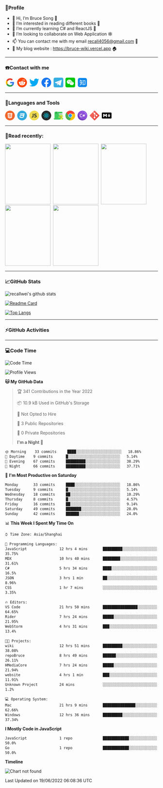 ### 🦁️Profile

- 👋 Hi, I’m Bruce Song 🦁️
- 👀 I’m interested in reading different books 📖
- 🌱 I’m currently learning C# and ReactJS 🚀
- 💞️ I’m looking to collaborate on Web Application 🕸️
- 📫 You can contact me with my email recall4056@gmail.com 📮
- 📖 My blog website : https://bruce-wiki.vercel.app 🏠

---

### ☎️Contact with me

<img height="32" width="32" src="/img/google.png"/>&nbsp;
<img height="32" width="32" src="/img/reddit.png"/>&nbsp;
<img height="32" width="32" src="/img/twitter.png"/>&nbsp;
<img height="32" width="32" src="/img/facebook.png"/>&nbsp;
<a href="https://t.me/recallwei" target="_blank" rel="noreferrer noopener"><img height="32" width="32" src="/img/telegram.png"/></a>&nbsp;
<img height="32" width="32" src="/img/wechat.png"/>&nbsp;
<img height="32" width="32" src="/img/zhihu.png"/>&nbsp;

---

### 🚀Languages and Tools

<a href="https://bruce-wiki.vercel.app/docs/front-end/html" target="_blank" rel="noreferrer noopener"><img height="32" width="32" src="/img/html.png"/></a>&nbsp;
<a href="https://bruce-wiki.vercel.app/docs/front-end/css" target="_blank" rel="noreferrer noopener"><img height="32" width="32" src="/img/css.png"/></a>&nbsp;
<a href="https://bruce-wiki.vercel.app/docs/front-end/javascript" target="_blank" rel="noreferrer noopener"><img height="32" width="32" src="/img/javascript.png"/></a>&nbsp;
<a href="https://bruce-wiki.vercel.app/docs/front-end/react" target="_blank" rel="noreferrer noopener"><img height="32" width="32" src="/img/react.png"/></a>&nbsp;
<a href="https://bruce-wiki.vercel.app/docs/front-end/react" target="_blank" rel="noreferrer noopener"><img height="32" width="32" src="/img/docusaurus.png"/></a>&nbsp;
<img height="32" width="32" src="/img/chrome.png"/>&nbsp;
<img height="32" width="32" src="/img/csharp.png"/>&nbsp;
<img height="32" width="32" src="/img/git.png"/>&nbsp;
<a href="https://bruce-wiki.vercel.app/docs/front-end/markdown" target="_blank" rel="noreferrer noopener"><img height="32" width="32" src="/img/markdown.png"/></a>&nbsp;

---

### 📖Read recently:

<img height="200" width="150" src="https://img9.doubanio.com/view/subject/s/public/s27283822.jpg"/>&nbsp;
<img height="200" width="150" src="https://img9.doubanio.com/view/subject/l/public/s33524212.jpg"/>&nbsp;
<img height="200" width="150" src="https://img9.doubanio.com/view/subject/m/public/s33460221.jpg"/>&nbsp;
<img height="200" width="150" src="https://img3.doubanio.com/view/subject/l/public/s8958650.jpg"/>&nbsp;
<img height="200" width="150" src="https://img3.doubanio.com/view/subject/l/public/s29820180.jpg"/>&nbsp;

---

### 📈GitHub Stats

![recallwei's github stats](https://github-readme-stats.vercel.app/api?username=recallwei&show_icons=true&theme=dracula&count_private=true&include_all_commits)

<!---
repository 卡片
--->

[![Readme Card](https://github-readme-stats.vercel.app/api/pin/?username=recallwei&repo=recallwei&theme=dracula)](https://github.com/recallwei/daily)

<!---
repository 常用语言 layout=compact（紧凑布局）
--->

[![Top Langs](https://github-readme-stats.vercel.app/api/top-langs/?username=recallwei&layout=compact&theme=dracula)](https://github.com/recallwei/daily)

---

### ⚡️GitHub Activities

<!--START_SECTION:activity-->

<!--END_SECTION:activity-->

---

### 💻Code Time

<!--START_SECTION:waka-->

![Code Time](http://img.shields.io/badge/Code%20Time-0%20secs-blue)

![Profile Views](http://img.shields.io/badge/Profile%20Views-3-blue)

**🐱 My GitHub Data**

> 🏆 341 Contributions in the Year 2022
>
> 📦 10.9 kB Used in GitHub's Storage
>
> 🚫 Not Opted to Hire
>
> 📜 3 Public Repositories
>
> 🔑 0 Private Repositories
>
> **I'm a Night 🦉**

```text
🌞 Morning    33 commits     ████░░░░░░░░░░░░░░░░░░░░░   18.86%
🌆 Daytime    9 commits      █░░░░░░░░░░░░░░░░░░░░░░░░   5.14%
🌃 Evening    67 commits     █████████░░░░░░░░░░░░░░░░   38.29%
🌙 Night      66 commits     █████████░░░░░░░░░░░░░░░░   37.71%

```

📅 **I'm Most Productive on Saturday**

```text
Monday       33 commits     ████░░░░░░░░░░░░░░░░░░░░░   18.86%
Tuesday      9 commits      █░░░░░░░░░░░░░░░░░░░░░░░░   5.14%
Wednesday    18 commits     ██░░░░░░░░░░░░░░░░░░░░░░░   10.29%
Thursday     8 commits      █░░░░░░░░░░░░░░░░░░░░░░░░   4.57%
Friday       16 commits     ██░░░░░░░░░░░░░░░░░░░░░░░   9.14%
Saturday     49 commits     ███████░░░░░░░░░░░░░░░░░░   28.0%
Sunday       42 commits     ██████░░░░░░░░░░░░░░░░░░░   24.0%

```

📊 **This Week I Spent My Time On**

```text
⌚︎ Time Zone: Asia/Shanghai

💬 Programming Languages:
JavaScript               12 hrs 4 mins       █████████░░░░░░░░░░░░░░░░   35.75%
MDX                      10 hrs 40 mins      ████████░░░░░░░░░░░░░░░░░   31.61%
C#                       5 hrs 34 mins       ████░░░░░░░░░░░░░░░░░░░░░   16.5%
JSON                     3 hrs 1 min         ██░░░░░░░░░░░░░░░░░░░░░░░   8.96%
CSS                      1 hr 7 mins         ░░░░░░░░░░░░░░░░░░░░░░░░░   3.35%

🔥 Editors:
VS Code                  21 hrs 50 mins      ████████████████░░░░░░░░░   64.65%
Rider                    7 hrs 24 mins       █████░░░░░░░░░░░░░░░░░░░░   21.95%
WebStorm                 4 hrs 31 mins       ███░░░░░░░░░░░░░░░░░░░░░░   13.4%

🐱‍💻 Projects:
wiki                     12 hrs 51 mins      █████████░░░░░░░░░░░░░░░░   38.08%
repoBruce                8 hrs 49 mins       ██████░░░░░░░░░░░░░░░░░░░   26.11%
HMediaCore               7 hrs 24 mins       █████░░░░░░░░░░░░░░░░░░░░   21.94%
website                  4 hrs 1 min         ███░░░░░░░░░░░░░░░░░░░░░░   11.91%
Unknown Project          24 mins             ░░░░░░░░░░░░░░░░░░░░░░░░░   1.2%

💻 Operating System:
Mac                      21 hrs 9 mins       ███████████████░░░░░░░░░░   62.66%
Windows                  12 hrs 36 mins      █████████░░░░░░░░░░░░░░░░   37.34%

```

**I Mostly Code in JavaScript**

```text
JavaScript               1 repo              ████████████░░░░░░░░░░░░░   50.0%
Go                       1 repo              ████████████░░░░░░░░░░░░░   50.0%

```

**Timeline**

![Chart not found](https://raw.githubusercontent.com/recallwei/recallwei/main/charts/bar_graph.png)

Last Updated on 19/06/2022 06:08:36 UTC

<!--END_SECTION:waka-->
<!---
recallwei/recallwei is a ✨ special ✨ repository because its `README.md` (this file) appears on your GitHub profile.
You can click the Preview link to take a look at your changes.
--->

